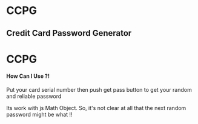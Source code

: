 # CCPG
<h2>Credit Card Password Generator</h2>
<h1>CCPG</h1>
<h4>How Can I Use ?!</h4>
<p>Put your card serial number then push get pass button to get your random and reliable password</p>
<p>Its work with js Math Object. So, it's not clear at all that the next random password might be what !!</p>

